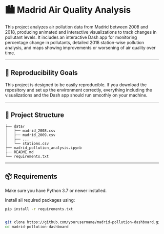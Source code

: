 # 🏙️ Madrid Air Quality Analysis 

This project analyzes air pollution data from Madrid between 2008 and 2018, producing animated and interactive visualizations to track changes in pollutant levels. It includes an interactive Dash app for monitoring percentage change in pollutants, detailed 2018 station-wise pollution analysis, and maps showing improvements or worsening of air quality over time.

---

## 🚀 Reproducibility Goals

This project is designed to be easily reproducible. If you download the repository and set up the environment correctly, everything including the visualizations and the Dash app should run smoothly on your machine.

---

## 📁 Project Structure

```text
├── data/
│   ├── madrid_2008.csv
│   ├── madrid_2009.csv
│   ├── ...
│   └── stations.csv
├── madrid_pollution_analysis.ipynb
├── README.md
└── requirements.txt
```
---

## 📦 Requirements

Make sure you have Python 3.7 or newer installed.

Install all required packages using:

```bash
pip install -r requirements.txt


git clone https://github.com/yourusername/madrid-pollution-dashboard.git
cd madrid-pollution-dashboard
```

